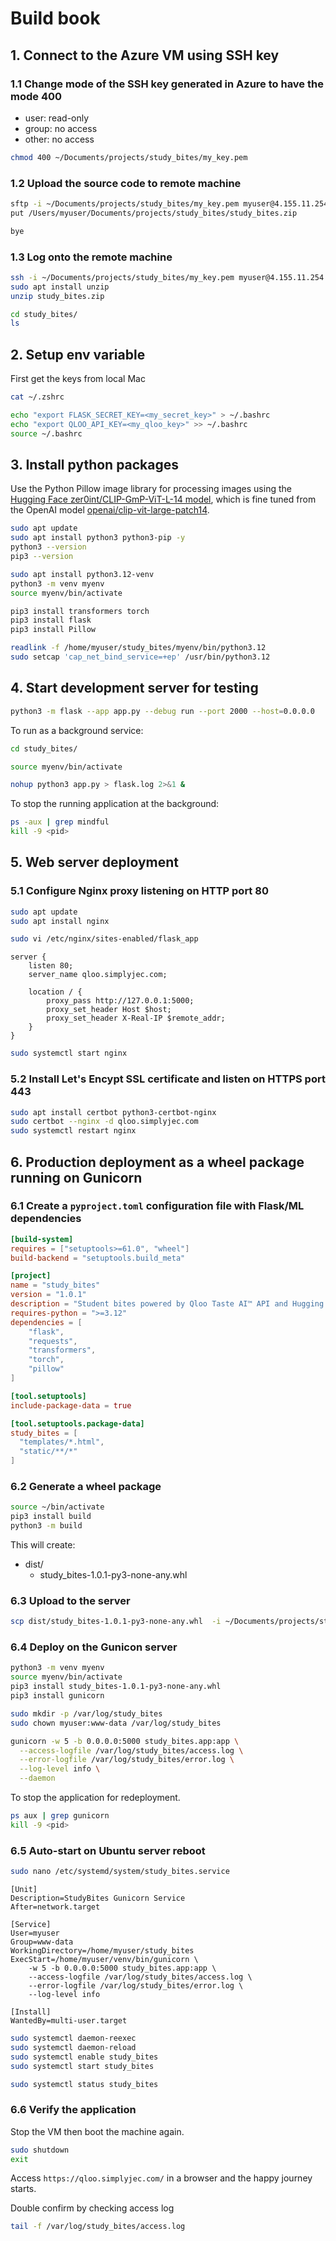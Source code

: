 # Build book

## 1. Connect to the Azure VM using SSH key

### 1.1 Change mode of the SSH key generated in Azure to have the mode 400 
- user: read-only
- group: no access
- other: no access

```bash
chmod 400 ~/Documents/projects/study_bites/my_key.pem
```

### 1.2 Upload the source code to remote machine
```bash
sftp -i ~/Documents/projects/study_bites/my_key.pem myuser@4.155.11.254
put /Users/myuser/Documents/projects/study_bites/study_bites.zip

bye
```

### 1.3 Log onto the remote machine
```bash
ssh -i ~/Documents/projects/study_bites/my_key.pem myuser@4.155.11.254
sudo apt install unzip
unzip study_bites.zip 

cd study_bites/
ls
```

## 2. Setup env variable

First get the keys from local Mac
```bash
cat ~/.zshrc    
```

```bash
echo "export FLASK_SECRET_KEY=<my_secret_key>" > ~/.bashrc
echo "export QLOO_API_KEY=<my_qloo_key>" >> ~/.bashrc
source ~/.bashrc
```

## 3. Install python packages

Use the Python Pillow image library for processing images using the [Hugging Face zer0int/CLIP-GmP-ViT-L-14 model](https://huggingface.co/zer0int/CLIP-GmP-ViT-L-14), which is fine tuned from the OpenAI model [ openai/clip-vit-large-patch14](https://huggingface.co/openai/clip-vit-large-patch14).

```bash
sudo apt update
sudo apt install python3 python3-pip -y
python3 --version
pip3 --version

sudo apt install python3.12-venv
python3 -m venv myenv
source myenv/bin/activate

pip3 install transformers torch 
pip3 install flask
pip3 install Pillow

readlink -f /home/myuser/study_bites/myenv/bin/python3.12
sudo setcap 'cap_net_bind_service=+ep' /usr/bin/python3.12
```

## 4. Start development server for testing
```bash
python3 -m flask --app app.py --debug run --port 2000 --host=0.0.0.0
```

To run as a background service:
```bash
cd study_bites/

source myenv/bin/activate

nohup python3 app.py > flask.log 2>&1 &
```

To stop the running application at the background:
```bash
ps -aux | grep mindful
kill -9 <pid>
```


## 5. Web server deployment
### 5.1 Configure Nginx proxy listening on HTTP port 80
```bash
sudo apt update
sudo apt install nginx

sudo vi /etc/nginx/sites-enabled/flask_app
```

```
server {
    listen 80;
    server_name qloo.simplyjec.com;

    location / {
        proxy_pass http://127.0.0.1:5000;
        proxy_set_header Host $host;
        proxy_set_header X-Real-IP $remote_addr;
    }
}
```

```bash
sudo systemctl start nginx
```

### 5.2 Install Let's Encypt SSL certificate and listen on HTTPS port 443
```bash
sudo apt install certbot python3-certbot-nginx
sudo certbot --nginx -d qloo.simplyjec.com
sudo systemctl restart nginx
```

## 6. Production deployment as a wheel package running on Gunicorn
### 6.1 Create a `pyproject.toml` configuration file with Flask/ML dependencies

```toml
[build-system]
requires = ["setuptools>=61.0", "wheel"]
build-backend = "setuptools.build_meta"

[project]
name = "study_bites"
version = "1.0.1"
description = "Student bites powered by Qloo Taste AI™ API and Hugging Face Image LLM"
requires-python = ">=3.12"
dependencies = [
    "flask",
    "requests",
    "transformers",
    "torch",
    "pillow"
]

[tool.setuptools]
include-package-data = true

[tool.setuptools.package-data]
study_bites = [
  "templates/*.html",
  "static/**/*"
]

```

### 6.2 Generate a wheel package

```bash
source ~/bin/activate
pip3 install build
python3 -m build
```

This will create:
 - dist/
   - study_bites-1.0.1-py3-none-any.whl

### 6.3 Upload to the server
```bash
scp dist/study_bites-1.0.1-py3-none-any.whl  -i ~/Documents/projects/study_bites/my_key.pem myuser@4.155.11.254
```


### 6.4 Deploy on the Gunicon server
```bash
python3 -m venv myenv
source myenv/bin/activate
pip3 install study_bites-1.0.1-py3-none-any.whl
pip3 install gunicorn

sudo mkdir -p /var/log/study_bites
sudo chown myuser:www-data /var/log/study_bites

gunicorn -w 5 -b 0.0.0.0:5000 study_bites.app:app \
  --access-logfile /var/log/study_bites/access.log \
  --error-logfile /var/log/study_bites/error.log \
  --log-level info \
  --daemon
```

To stop the application for redeployment.
```bash
ps aux | grep gunicorn
kill -9 <pid>
```

### 6.5 Auto-start on Ubuntu server reboot
```bash
sudo nano /etc/systemd/system/study_bites.service
```

```
[Unit]
Description=StudyBites Gunicorn Service
After=network.target

[Service]
User=myuser
Group=www-data
WorkingDirectory=/home/myuser/study_bites
ExecStart=/home/myuser/venv/bin/gunicorn \
    -w 5 -b 0.0.0.0:5000 study_bites.app:app \
    --access-logfile /var/log/study_bites/access.log \
    --error-logfile /var/log/study_bites/error.log \
    --log-level info

[Install]
WantedBy=multi-user.target
```

```bash
sudo systemctl daemon-reexec
sudo systemctl daemon-reload
sudo systemctl enable study_bites
sudo systemctl start study_bites

sudo systemctl status study_bites
```

### 6.6 Verify the application

Stop the VM then boot the machine again.
```bash
sudo shutdown
exit
```

Access `https://qloo.simplyjec.com/` in a browser and the happy journey starts.

Double confirm by checking access log
```bash
tail -f /var/log/study_bites/access.log
```
